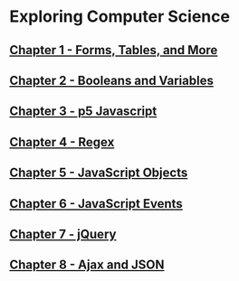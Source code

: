 # Exploring Computer Science

## [Chapter 1 - Forms, Tables, and More](01/)

## [Chapter 2 - Booleans and Variables](02/)

## [Chapter 3 - p5 Javascript](03/)

## [Chapter 4 - Regex](04/)

## [Chapter 5 - JavaScript Objects](05/)

## [Chapter 6 - JavaScript Events](06/)

## [Chapter 7 - jQuery](07/)

## [Chapter 8 - Ajax and JSON](08/)

